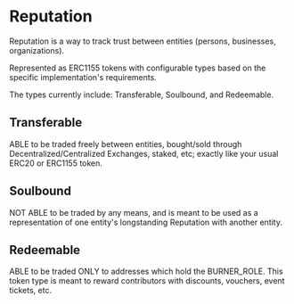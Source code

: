 # Reputation

Reputation is a way to track trust between entities (persons, businesses, organizations). 

Represented as ERC1155 tokens with configurable types based on the specific implementation's requirements.

The types currently include: Transferable, Soulbound, and Redeemable.

## Transferable

ABLE to be traded freely between entities, bought/sold through Decentralized/Centralized Exchanges, staked, etc; exactly like your usual ERC20 or ERC1155 token.

## Soulbound

NOT ABLE to be traded by any means, and is meant to be used as a representation of one entity's longstanding Reputation with another entity.

## Redeemable

ABLE to be traded ONLY to addresses which hold the BURNER_ROLE. This token type is meant to reward contributors with discounts, vouchers, event tickets, etc.

